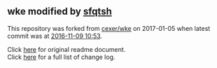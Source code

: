 wke modified by [sfqtsh](https://github.com/sfqtsh)
---
This repository was forked from [cexer/wke](https://github.com/cexer/wke) on 2017-01-05 when latest commit was at [2016-11-09 10:53](https://github.com/cexer/wke/commit/0999b57914ef21a2a0e37d086f65bed4e1cb663c).

Click [here](readmeOriginal.md) for original readme document.   
Click [here](ChangeLog.md) for a full list of change log. 
